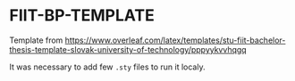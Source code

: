 # FIIT-BP-TEMPLATE

Template from https://www.overleaf.com/latex/templates/stu-fiit-bachelor-thesis-template-slovak-university-of-technology/pppyykvvhqgq

It was necessary to add few `.sty` files to run it localy.
